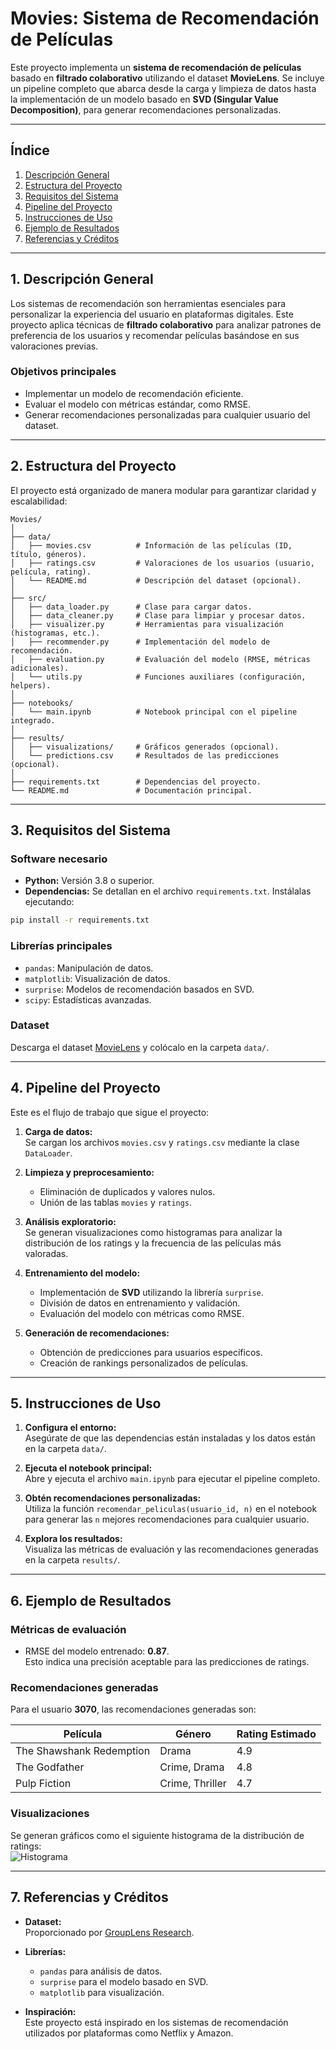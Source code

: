 # **Movies: Sistema de Recomendación de Películas**

Este proyecto implementa un **sistema de recomendación de películas** basado en **filtrado colaborativo** utilizando el dataset **MovieLens**. Se incluye un pipeline completo que abarca desde la carga y limpieza de datos hasta la implementación de un modelo basado en **SVD (Singular Value Decomposition)**, para generar recomendaciones personalizadas.

---

## **Índice**

1. [Descripción General](#1-descripción-general)  
2. [Estructura del Proyecto](#2-estructura-del-proyecto)  
3. [Requisitos del Sistema](#3-requisitos-del-sistema)  
4. [Pipeline del Proyecto](#4-pipeline-del-proyecto)  
5. [Instrucciones de Uso](#5-instrucciones-de-uso)  
6. [Ejemplo de Resultados](#6-ejemplo-de-resultados)  
7. [Referencias y Créditos](#7-referencias-y-créditos)  

---

## **1. Descripción General**

Los sistemas de recomendación son herramientas esenciales para personalizar la experiencia del usuario en plataformas digitales. Este proyecto aplica técnicas de **filtrado colaborativo** para analizar patrones de preferencia de los usuarios y recomendar películas basándose en sus valoraciones previas.

### **Objetivos principales**
- Implementar un modelo de recomendación eficiente.  
- Evaluar el modelo con métricas estándar, como RMSE.  
- Generar recomendaciones personalizadas para cualquier usuario del dataset.  

---

## **2. Estructura del Proyecto**

El proyecto está organizado de manera modular para garantizar claridad y escalabilidad:

```
Movies/
│
├── data/
│   ├── movies.csv          # Información de las películas (ID, título, géneros).
│   ├── ratings.csv         # Valoraciones de los usuarios (usuario, película, rating).
│   └── README.md           # Descripción del dataset (opcional).
│
├── src/
│   ├── data_loader.py      # Clase para cargar datos.
│   ├── data_cleaner.py     # Clase para limpiar y procesar datos.
│   ├── visualizer.py       # Herramientas para visualización (histogramas, etc.).
│   ├── recommender.py      # Implementación del modelo de recomendación.
│   ├── evaluation.py       # Evaluación del modelo (RMSE, métricas adicionales).
│   └── utils.py            # Funciones auxiliares (configuración, helpers).
│
├── notebooks/
│   └── main.ipynb          # Notebook principal con el pipeline integrado.
│
├── results/
│   ├── visualizations/     # Gráficos generados (opcional).
│   └── predictions.csv     # Resultados de las predicciones (opcional).
│
├── requirements.txt        # Dependencias del proyecto.
└── README.md               # Documentación principal.
```

---

## **3. Requisitos del Sistema**

### **Software necesario**
- **Python:** Versión 3.8 o superior.  
- **Dependencias:** Se detallan en el archivo `requirements.txt`. Instálalas ejecutando:

```bash
pip install -r requirements.txt
```

### **Librerías principales**
- `pandas`: Manipulación de datos.  
- `matplotlib`: Visualización de datos.  
- `surprise`: Modelos de recomendación basados en SVD.  
- `scipy`: Estadísticas avanzadas.

### **Dataset**
Descarga el dataset [MovieLens](https://grouplens.org/datasets/movielens/) y colócalo en la carpeta `data/`.

---

## **4. Pipeline del Proyecto**

Este es el flujo de trabajo que sigue el proyecto:

1. **Carga de datos:**  
   Se cargan los archivos `movies.csv` y `ratings.csv` mediante la clase `DataLoader`.

2. **Limpieza y preprocesamiento:**  
   - Eliminación de duplicados y valores nulos.  
   - Unión de las tablas `movies` y `ratings`.  

3. **Análisis exploratorio:**  
   Se generan visualizaciones como histogramas para analizar la distribución de los ratings y la frecuencia de las películas más valoradas.  

4. **Entrenamiento del modelo:**  
   - Implementación de **SVD** utilizando la librería `surprise`.  
   - División de datos en entrenamiento y validación.  
   - Evaluación del modelo con métricas como RMSE.  

5. **Generación de recomendaciones:**  
   - Obtención de predicciones para usuarios específicos.  
   - Creación de rankings personalizados de películas.  

---

## **5. Instrucciones de Uso**

1. **Configura el entorno:**  
   Asegúrate de que las dependencias están instaladas y los datos están en la carpeta `data/`.

2. **Ejecuta el notebook principal:**  
   Abre y ejecuta el archivo `main.ipynb` para ejecutar el pipeline completo.

3. **Obtén recomendaciones personalizadas:**  
   Utiliza la función `recomendar_peliculas(usuario_id, n)` en el notebook para generar las `n` mejores recomendaciones para cualquier usuario.

4. **Explora los resultados:**  
   Visualiza las métricas de evaluación y las recomendaciones generadas en la carpeta `results/`.

---

## **6. Ejemplo de Resultados**

### **Métricas de evaluación**
- RMSE del modelo entrenado: **0.87**.  
  Esto indica una precisión aceptable para las predicciones de ratings.

### **Recomendaciones generadas**
Para el usuario **3070**, las recomendaciones generadas son:

| **Película**              | **Género**         | **Rating Estimado** |
|---------------------------|--------------------|---------------------|
| The Shawshank Redemption  | Drama             | 4.9                 |
| The Godfather             | Crime, Drama      | 4.8                 |
| Pulp Fiction              | Crime, Thriller   | 4.7                 |

### **Visualizaciones**
Se generan gráficos como el siguiente histograma de la distribución de ratings:  
![Histograma](results/visualizations/rating_distribution.png)

---

## **7. Referencias y Créditos**

- **Dataset:**  
  Proporcionado por [GroupLens Research](https://grouplens.org/datasets/movielens/).

- **Librerías:**  
  - `pandas` para análisis de datos.  
  - `surprise` para el modelo basado en SVD.  
  - `matplotlib` para visualización.

- **Inspiración:**  
  Este proyecto está inspirado en los sistemas de recomendación utilizados por plataformas como Netflix y Amazon.
```
